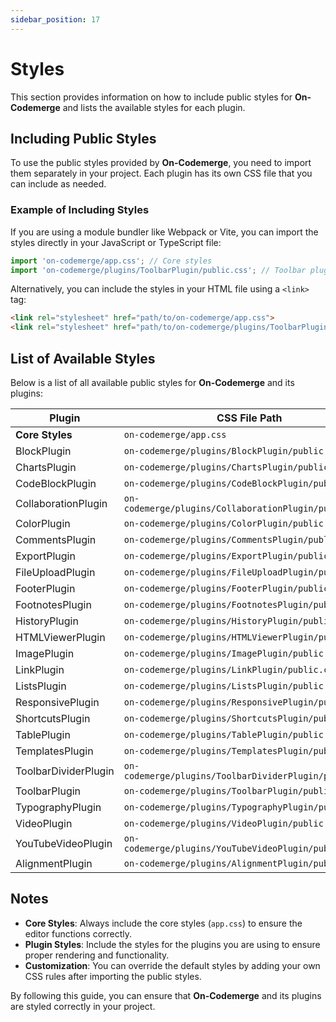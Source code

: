 ```yaml
---
sidebar_position: 17
---
```


# Styles

This section provides information on how to include public styles for **On-Codemerge** and lists the available styles for each plugin.

## Including Public Styles

To use the public styles provided by **On-Codemerge**, you need to import them separately in your project. Each plugin has its own CSS file that you can include as needed.

### Example of Including Styles

If you are using a module bundler like Webpack or Vite, you can import the styles directly in your JavaScript or TypeScript file:

```javascript
import 'on-codemerge/app.css'; // Core styles
import 'on-codemerge/plugins/ToolbarPlugin/public.css'; // Toolbar plugin styles
```

Alternatively, you can include the styles in your HTML file using a `<link>` tag:

```html
<link rel="stylesheet" href="path/to/on-codemerge/app.css">
<link rel="stylesheet" href="path/to/on-codemerge/plugins/ToolbarPlugin/public.css">
```

## List of Available Styles

Below is a list of all available public styles for **On-Codemerge** and its plugins:

| Plugin               | CSS File Path                                          |
|----------------------|--------------------------------------------------------|
| **Core Styles**      | `on-codemerge/app.css`                                 |
| BlockPlugin          | `on-codemerge/plugins/BlockPlugin/public.css`          |
| ChartsPlugin         | `on-codemerge/plugins/ChartsPlugin/public.css`         |
| CodeBlockPlugin      | `on-codemerge/plugins/CodeBlockPlugin/public.css`      |
| CollaborationPlugin  | `on-codemerge/plugins/CollaborationPlugin/public.css`  |
| ColorPlugin          | `on-codemerge/plugins/ColorPlugin/public.css`          |
| CommentsPlugin       | `on-codemerge/plugins/CommentsPlugin/public.css`       |
| ExportPlugin         | `on-codemerge/plugins/ExportPlugin/public.css`         |
| FileUploadPlugin     | `on-codemerge/plugins/FileUploadPlugin/public.css`     |
| FooterPlugin         | `on-codemerge/plugins/FooterPlugin/public.css`         |
| FootnotesPlugin      | `on-codemerge/plugins/FootnotesPlugin/public.css`      |
| HistoryPlugin        | `on-codemerge/plugins/HistoryPlugin/public.css`        |
| HTMLViewerPlugin     | `on-codemerge/plugins/HTMLViewerPlugin/public.css`     |
| ImagePlugin          | `on-codemerge/plugins/ImagePlugin/public.css`          |
| LinkPlugin           | `on-codemerge/plugins/LinkPlugin/public.css`           |
| ListsPlugin          | `on-codemerge/plugins/ListsPlugin/public.css`          |
| ResponsivePlugin     | `on-codemerge/plugins/ResponsivePlugin/public.css`     |
| ShortcutsPlugin      | `on-codemerge/plugins/ShortcutsPlugin/public.css`      |
| TablePlugin          | `on-codemerge/plugins/TablePlugin/public.css`          |
| TemplatesPlugin      | `on-codemerge/plugins/TemplatesPlugin/public.css`      |
| ToolbarDividerPlugin | `on-codemerge/plugins/ToolbarDividerPlugin/public.css` |
| ToolbarPlugin        | `on-codemerge/plugins/ToolbarPlugin/public.css`        |
| TypographyPlugin     | `on-codemerge/plugins/TypographyPlugin/public.css`     |
| VideoPlugin          | `on-codemerge/plugins/VideoPlugin/public.css`          |
| YouTubeVideoPlugin   | `on-codemerge/plugins/YouTubeVideoPlugin/public.css`   |
| AlignmentPlugin      | `on-codemerge/plugins/AlignmentPlugin/public.css`      |


## Notes

- **Core Styles**: Always include the core styles (`app.css`) to ensure the editor functions correctly.
- **Plugin Styles**: Include the styles for the plugins you are using to ensure proper rendering and functionality.
- **Customization**: You can override the default styles by adding your own CSS rules after importing the public styles.

By following this guide, you can ensure that **On-Codemerge** and its plugins are styled correctly in your project.
